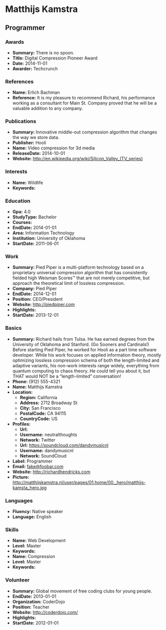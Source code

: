 # Matthijs Kamstra
## Programmer


### Awards
 
- **Summary:** There is no spoon.
- **Title:** Digital Compression Pioneer Award
- **Date:** 2014-11-01
- **Awarder:** Techcrunch

### References
 
- **Name:** Erlich Bachman
- **Reference:** It is my pleasure to recommend Richard, his performance working as a consultant for Main St. Company proved that he will be a valuable addition to any company.

### Publications
 
- **Summary:** Innovative middle-out compression algorithm that changes the way we store data.
- **Publisher:** Hooli
- **Name:** Video compression for 3d media
- **ReleaseDate:** 2014-10-01
- **Website:** http://en.wikipedia.org/wiki/Silicon_Valley_(TV_series)

### Interests
 
- **Name:** Wildlife
- **Keywords:** 

### Education
 
- **Gpa:** 4.0
- **StudyType:** Bachelor
- **Courses:** 
- **EndDate:** 2014-01-01
- **Area:** Information Technology
- **Institution:** University of Oklahoma
- **StartDate:** 2011-06-01

### Work
 
- **Summary:** Pied Piper is a multi-platform technology based on a proprietary universal compression algorithm that has consistently fielded high Weisman Scores™ that are not merely competitive, but approach the theoretical limit of lossless compression.
- **Company:** Pied Piper
- **EndDate:** 2014-12-01
- **Position:** CEO/President
- **Website:** http://piedpiper.com
- **Highlights:** 
- **StartDate:** 2013-12-01

### Basics
 
- **Summary:** Richard hails from Tulsa. He has earned degrees from the University of Oklahoma and Stanford. (Go Sooners and Cardinals!) Before starting Pied Piper, he worked for Hooli as a part time software developer. While his work focuses on applied information theory, mostly optimizing lossless compression schema of both the length-limited and adaptive variants, his non-work interests range widely, everything from quantum computing to chaos theory. He could tell you about it, but THAT would NOT be a “length-limited” conversation!
- **Phone:** (912) 555-4321
- **Name:** Matthijs Kamstra
- **Location:** 
	- **Region:** California
	- **Address:** 2712 Broadway St
	- **City:** San Francisco
	- **PostalCode:** CA 94115
	- **CountryCode:** US
- **Profiles:** 
	- **Url:** 
	- **Username:** neutralthoughts
	- **Network:** Twitter
	- **Url:** https://soundcloud.com/dandymusicnl
	- **Username:** dandymusicnl
	- **Network:** SoundCloud
- **Label:** Programmer
- **Email:** fake@foobar.com
- **Website:** http://richardhendricks.com
- **Picture:** http://matthijskamstra.nl/user/pages/01.home/00._hero/matthijs-kamsta_hero.jpg

### Languages
 
- **Fluency:** Native speaker
- **Language:** English

### Skills
 
- **Name:** Web Development
- **Level:** Master
- **Keywords:** 
- **Name:** Compression
- **Level:** Master
- **Keywords:** 

### Volunteer
 
- **Summary:** Global movement of free coding clubs for young people.
- **EndDate:** 2013-01-01
- **Organization:** CoderDojo
- **Position:** Teacher
- **Website:** http://coderdojo.com/
- **Highlights:** 
- **StartDate:** 2012-01-01
